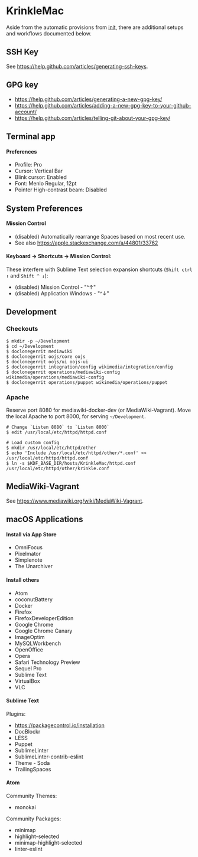 # KrinkleMac

Aside from the automatic provisions from [init](./init.bash), there are additional setups and workflows documented below.

## SSH Key

See <https://help.github.com/articles/generating-ssh-keys>.

## GPG key

* https://help.github.com/articles/generating-a-new-gpg-key/
* https://help.github.com/articles/adding-a-new-gpg-key-to-your-github-account/
* https://help.github.com/articles/telling-git-about-your-gpg-key/

## Terminal app

#### Preferences

* Profile: Pro
* Cursor: Vertical Bar
* Blink cursor: Enabled
* Font: Menlo Regular, 12pt
* Pointer High-contrast beam: Disabled

## System Preferences

#### Mission Control

* (disabled) Automatically rearrange Spaces based on most recent use.
* See also <https://apple.stackexchange.com/a/44801/33762>


#### Keyboard -> Shortcuts -> Mission Control:

These interfere with Sublime Text selection expansion shortcuts (`Shift ctrl ↑` and `Shift ^ ↓`):

* (disabled) Mission Control - "^↑"
* (disabled) Application Windows - "^↓"

## Development

### Checkouts

```
$ mkdir -p ~/Development
$ cd ~/Development
$ doclonegerrit mediawiki
$ doclonegerrit oojs/core oojs
$ doclonegerrit oojs/ui oojs-ui
$ doclonegerrit integration/config wikimedia/integration/config
$ doclonegerrit operations/mediawiki-config wikimedia/operations/mediawiki-config
$ doclonegerrit operations/puppet wikimedia/operations/puppet
```

### Apache

Reserve port 8080 for mediawiki-docker-dev (or MediaWiki-Vagrant).
Move the local Apache to port 8000, for serving `~/Development`.

```
# Change `Listen 8080` to `Listen 8000`
$ edit /usr/local/etc/httpd/httpd.conf

# Load custom config
$ mkdir /usr/local/etc/httpd/other
$ echo 'Include /usr/local/etc/httpd/other/*.conf' >> /usr/local/etc/httpd/httpd.conf
$ ln -s $KDF_BASE_DIR/hosts/KrinkleMac/httpd.conf /usr/local/etc/httpd/other/krinkle.conf
````

## MediaWiki-Vagrant

See <https://www.mediawiki.org/wiki/MediaWiki-Vagrant>.

## macOS Applications

#### Install via App Store

* OmniFocus
* Pixelmator
* Simplenote
* The Unarchiver

#### Install others

* Atom
* coconutBattery
* Docker
* Firefox
* FirefoxDeveloperEdition
* Google Chrome
* Google Chrome Canary
* ImageOptim
* MySQLWorkbench
* OpenOffice
* Opera
* Safari Technology Preview
* Sequel Pro
* Sublime Text
* VirtualBox
* VLC

#### Sublime Text

Plugins:

* https://packagecontrol.io/installation
* DocBlockr
* LESS
* Puppet
* SublimeLinter
* SublimeLinter-contrib-eslint
* Theme - Soda
* TrailingSpaces

#### Atom

Community Themes:

* monokai

Community Packages:

* minimap
* highlight-selected
* minimap-highlight-selected
* linter-eslint
